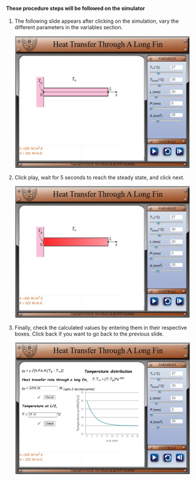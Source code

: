 #### These procedure steps will be followed on the simulator

1. The following slide appears after clicking on the simulation, vary the different parameters in the variables section.<br>

   ![Alt text](images/proc1.png)

2. Click play, wait for 5 seconds to reach the steady state, and click next.<br>

   ![Alt text](images/proc2.png)

3. Finally, check the calculated values by entering them in their respective boxes. Click back if you want to go back to the previous slide. <br>

   ![Alt text](images/proc3.png)
